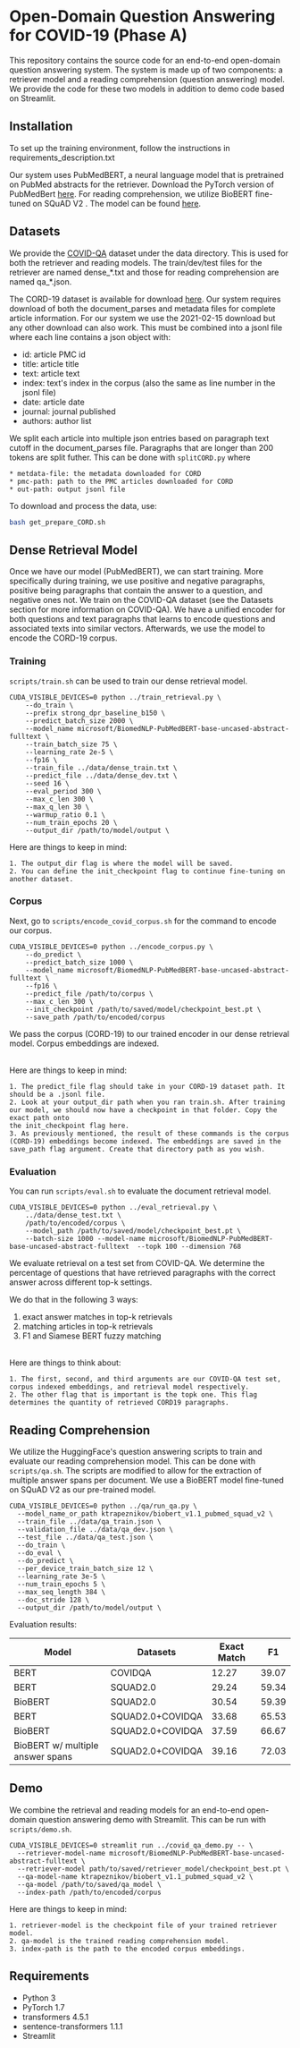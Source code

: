 # Open-Domain Question Answering for COVID-19 (Phase A)

This repository contains the source code for an end-to-end open-domain question answering system. The system is made up of two components: a retriever model and a reading comprehension (question answering) model. We provide the code for these two models in addition to demo code based on Streamlit. 


## Installation
To set up the training environment, follow the instructions in requirements_description.txt

Our system uses PubMedBERT, a neural language model that is pretrained on PubMed abstracts for the retriever. Download the PyTorch version of PubMedBert [here](https://huggingface.co/microsoft/BiomedNLP-PubMedBERT-base-uncased-abstract/tree/main). 
For reading comprehension, we utilize BioBERT fine-tuned on SQuAD V2 . The model can be found [here](https://huggingface.co/ktrapeznikov/biobert_v1.1_pubmed_squad_v2).


## Datasets
We provide the [COVID-QA](https://www.aclweb.org/anthology/2020.nlpcovid19-acl.18.pdf) dataset under the data directory. This is used for both the retriever and reading models. The train/dev/test files for the retriever are named dense_\*.txt and those for reading comprehension are named qa_\*.json.

The CORD-19 dataset is available for download [here](https://ai2-semanticscholar-cord-19.s3-us-west-2.amazonaws.com/historical_releases.html). Our system requires download of both the document_parses and metadata files for complete article information. For our system we use the 2021-02-15 download but any other download can also work. This must be combined into a jsonl file where each line contains a json object with:
  * id: article PMC id
  * title: article title
  * text: article text
  * index: text's index in the corpus (also the same as line number in the jsonl file)
  * date: article date 
  * journal: journal published
  * authors: author list

We split each article into multiple json entries based on paragraph text cutoff in the document_parses file. Paragraphs that are longer than 200 tokens are split futher. This can be done with ```splitCORD.py``` where
```
* metdata-file: the metadata downloaded for CORD
* pmc-path: path to the PMC articles downloaded for CORD
* out-path: output jsonl file
```

To download and process the data, use:
```bash
bash get_prepare_CORD.sh
```

## Dense Retrieval Model
Once we have our model (PubMedBERT), we can start training. More specifically during training, we use positive and negative paragraphs, positive being paragraphs that contain the answer to a question, and negative ones not. We train on the COVID-QA dataset (see the Datasets section for more information on COVID-QA). We have a unified encoder for both questions and text paragraphs that learns to encode questions and associated texts into similar vectors. Afterwards, we use the model to encode the CORD-19 corpus.
### Training
```scripts/train.sh``` can be used to train our dense retrieval model.
```
CUDA_VISIBLE_DEVICES=0 python ../train_retrieval.py \
    --do_train \
    --prefix strong_dpr_baseline_b150 \
    --predict_batch_size 2000 \
    --model_name microsoft/BiomedNLP-PubMedBERT-base-uncased-abstract-fulltext \
    --train_batch_size 75 \
    --learning_rate 2e-5 \
    --fp16 \
    --train_file ../data/dense_train.txt \
    --predict_file ../data/dense_dev.txt \
    --seed 16 \
    --eval_period 300 \
    --max_c_len 300 \
    --max_q_len 30 \
    --warmup_ratio 0.1 \
    --num_train_epochs 20 \
    --output_dir /path/to/model/output \
```

Here are things to keep in mind:
```
1. The output_dir flag is where the model will be saved.
2. You can define the init_checkpoint flag to continue fine-tuning on another dataset.
```

### Corpus
Next, go to ```scripts/encode_covid_corpus.sh``` for the command to encode our corpus.
```
CUDA_VISIBLE_DEVICES=0 python ../encode_corpus.py \
    --do_predict \
    --predict_batch_size 1000 \
    --model_name microsoft/BiomedNLP-PubMedBERT-base-uncased-abstract-fulltext \
    --fp16 \
    --predict_file /path/to/corpus \
    --max_c_len 300 \
    --init_checkpoint /path/to/saved/model/checkpoint_best.pt \
    --save_path /path/to/encoded/corpus
```

We pass the corpus (CORD-19) to our trained encoder in our dense retrieval model. Corpus embeddings are indexed. 
<br></br>

Here are things to keep in mind:
```
1. The predict_file flag should take in your CORD-19 dataset path. It should be a .jsonl file.
2. Look at your output_dir path when you ran train.sh. After training our model, we should now have a checkpoint in that folder. Copy the exact path onto
the init_checkpoint flag here.
3. As previously mentioned, the result of these commands is the corpus (CORD-19) embeddings become indexed. The embeddings are saved in the save_path flag argument. Create that directory path as you wish.
```

### Evaluation
You can run ```scripts/eval.sh``` to evaluate the document retrieval model.
```
CUDA_VISIBLE_DEVICES=0 python ../eval_retrieval.py \
    ../data/dense_test.txt \
    /path/to/encoded/corpus \
    --model_path /path/to/saved/model/checkpoint_best.pt \
    --batch-size 1000 --model-name microsoft/BiomedNLP-PubMedBERT-base-uncased-abstract-fulltext  --topk 100 --dimension 768
```
We evaluate retrieval on a test set from COVID-QA. We determine the percentage of questions that have retrieved paragraphs with the correct answer across different top-k settings.

We do that in the following 3 ways:
1. exact answer matches in top-k retrievals
2. matching articles in top-k retrievals
3. F1 and Siamese BERT fuzzy matching
<br></br>

Here are things to think about:
```
1. The first, second, and third arguments are our COVID-QA test set, corpus indexed embeddings, and retrieval model respectively.
2. The other flag that is important is the topk one. This flag determines the quantity of retrieved CORD19 paragraphs.
```

## Reading Comprehension
We utilize the HuggingFace's question answering scripts to train and evaluate our reading comprehension model. This can be done with ```scripts/qa.sh```. The scripts are modified to allow for the extraction of multiple answer spans per document. We use a BioBERT model fine-tuned on SQuAD V2 as our pre-trained model.
```
CUDA_VISIBLE_DEVICES=0 python ../qa/run_qa.py \
  --model_name_or_path ktrapeznikov/biobert_v1.1_pubmed_squad_v2 \
  --train_file ../data/qa_train.json \
  --validation_file ../data/qa_dev.json \
  --test_file ../data/qa_test.json \
  --do_train \
  --do_eval \
  --do_predict \
  --per_device_train_batch_size 12 \
  --learning_rate 3e-5 \
  --num_train_epochs 5 \
  --max_seq_length 384 \
  --doc_stride 128 \
  --output_dir /path/to/model/output \
```

Evaluation results:

| Model                                | Datasets             | Exact Match | F1          |
| -----------                          | -----------          | ----------- | ----------- |
| BERT                                 | COVIDQA              | 12.27       | 39.07       |
| BERT                                 | SQUAD2.0             | 29.24       | 59.34       |
| BioBERT                              | SQUAD2.0             | 30.54       | 59.39       |
| BERT                                 | SQUAD2.0+COVIDQA     | 33.68       | 65.53       |
| BioBERT                              | SQUAD2.0+COVIDQA     | 37.59       | 66.67       |
| BioBERT w/ multiple answer spans     | SQUAD2.0+COVIDQA     | 39.16       | 72.03       |

## Demo
We combine the retrieval and reading models for an end-to-end open-domain question answering demo with Streamlit. This can be run with ```scripts/demo.sh```.
```
CUDA_VISIBLE_DEVICES=0 streamlit run ../covid_qa_demo.py -- \
  --retriever-model-name microsoft/BiomedNLP-PubMedBERT-base-uncased-abstract-fulltext \
  --retriever-model path/to/saved/retriever_model/checkpoint_best.pt \
  --qa-model-name ktrapeznikov/biobert_v1.1_pubmed_squad_v2 \
  --qa-model /path/to/saved/qa_model \
  --index-path /path/to/encoded/corpus
```
Here are things to keep in mind:
```
1. retriever-model is the checkpoint file of your trained retriever model.
2. qa-model is the trained reading comprehension model.
3. index-path is the path to the encoded corpus embeddings.
```

## Requirements
- Python 3
- PyTorch 1.7
- transformers 4.5.1
- sentence-transformers 1.1.1
- Streamlit
